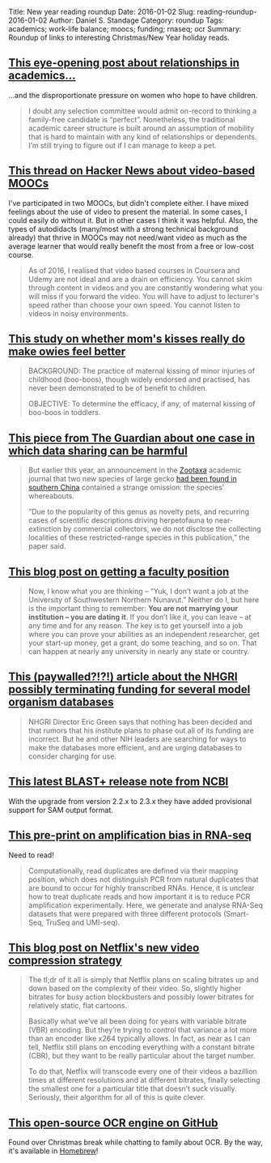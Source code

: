 Title: New year reading roundup
Date: 2016-01-02
Slug: reading-roundup-2016-01-02
Author: Daniel S. Standage
Category: roundup
Tags: academics; work-life balance; moocs; funding; rnaseq; ocr
Summary: Roundup of links to interesting Christmas/New Year holiday reads.

## [This eye-opening post about relationships in academics...](http://sasconfidential.com/2016/01/02/academic-scattering/)

...and the disproportionate pressure on women who hope to have children.

> I doubt any selection committee would admit on-record to thinking a family-free candidate is “perfect”.
> Nonetheless, the traditional academic career structure is built around an assumption of mobility that is hard to maintain with any kind of relationships or dependents.
> I’m still trying to figure out if I can manage to keep a pet.

## [This thread on Hacker News about video-based MOOCs](https://news.ycombinator.com/item?id=10822376)

I've participated in two MOOCs, but didn't complete either.
I have mixed feelings about the use of video to present the material.
In some cases, I could easily do without it.
But in other cases I think it was helpful.
Also, the types of autodidacts (many/most with a strong technical background already) that thrive in MOOCs may not need/want video as much as the average learner that would really benefit the most from a free or low-cost course.

> As of 2016, I realised that video based courses in Coursera and Udemy are not ideal and are a drain on efficiency.
> You cannot skim through content in videos and you are constantly wondering what you will miss if you forward the video.
> You will have to adjust to lecturer's speed rather than choose your own speed.
> You cannot listen to videos in noisy environments.

## [This study on whether mom's kisses really do make owies feel better](http://www.ncbi.nlm.nih.gov/m/pubmed/26711672/)

> BACKGROUND: The practice of maternal kissing of minor injuries of childhood (boo-boos), though widely endorsed and practised, has never been demonstrated to be of benefit to children.
> 
> OBJECTIVE: To determine the efficacy, if any, of maternal kissing of boo-boos in toddlers.

## [This piece from The Guardian about one case in which data sharing can be harmful](http://www.theguardian.com/environment/2016/jan/01/poachers-using-science-papers-to-target-newly-discovered-species)

> But earlier this year, an announcement in the [Zootaxa](http://www.mapress.com/zootaxa/) academic journal that two new species of large gecko [had been found in southern China](http://dx.doi.org/10.11646/zootaxa.3980.1.4) contained a strange omission: the species’ whereabouts.
> 
> “Due to the popularity of this genus as novelty pets, and recurring cases of scientific descriptions driving herpetofauna to near-extinction by commercial collectors, we do not disclose the collecting localities of these restricted-range species in this publication,” the paper said.

## [This blog post on getting a faculty position](http://ecoevoevoeco.blogspot.ca/2016/01/resolution-i-will-get-faculty-position.html)

> Now, I know what you are thinking – “Yuk, I don’t want a job at the University of Southwestern Northern Nunavut.”
> Neither do I, but here is the important thing to remember: **You are not marrying your institution – you are dating it**.
> If you don’t like it, you can leave – at any time and for any reason.
> The key is to get yourself into a job where you can prove your abilities as an independent researcher, get your start-up money, get a grant, do some teaching, and so on.
> That can happen at nearly any university in nearly any state or country.

## [This (paywalled?!?!) article about the NHGRI possibly terminating funding for several model organism databases](http://www.sciencemag.org/content/351/6268/14.full)

> NHGRI Director Eric Green says that nothing has been decided and that rumors that his institute plans to phase out all of its funding are incorrect.
> But he and other NIH leaders are searching for ways to make the databases more efficient, and are urging databases to consider charging for use.

## [This latest BLAST+ release note from NCBI](http://www.ncbi.nlm.nih.gov/books/NBK131777/)

With the upgrade from version 2.2.x to 2.3.x they have added provisional support for SAM output format.

## [This pre-print on amplification bias in RNA-seq](http://biorxiv.org/content/early/2015/12/28/035493)

Need to read!

> Computationally, read duplicates are defined via their mapping position, which does not distinguish PCR from natural duplicates that are bound to occur for highly transcribed RNAs.
> Hence, it is unclear how to treat duplicate reads and how important it is to reduce PCR amplification experimentally.
> Here, we generate and analyse RNA-Seq datasets that were prepared with three different protocols (Smart-Seq, TruSeq and UMI-seq).

## [This blog post on Netflix's new video compression strategy](https://donmelton.com/2015/12/21/what-the-new-video-compression-strategy-from-netflix-means-for-apple-and-amazon/)

> The tl;dr of it all is simply that Netflix plans on scaling bitrates up and down based on the complexity of their video.
> So, slightly higher bitrates for busy action blockbusters and possibly lower bitrates for relatively static, flat cartoons.
> 
> Basically what we’ve all been doing for years with variable bitrate (VBR) encoding.
> But they’re trying to control that variance a lot more than an encoder like x264 typically allows.
> In fact, as near as I can tell, Netflix still plans on encoding everything with a constant bitrate (CBR), but they want to be really particular about the target number.
> 
> To do that, Netflix will transcode every one of their videos a bazillion times at different resolutions and at different bitrates, finally selecting the smallest one for a particular title that doesn’t suck visually.
> Seriously, their algorithm for all of this is quite clever.

## [This open-source OCR engine on GitHub](https://github.com/tesseract-ocr/tesseract)

Found over Christmas break while chatting to family about OCR.
By the way, it's available in [Homebrew](http://brew.sh/)!